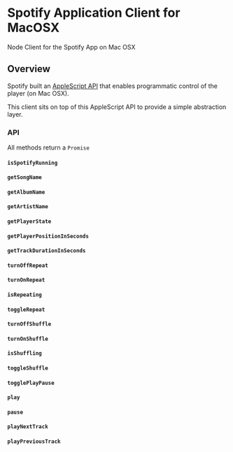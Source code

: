 # Spotify Application Client for MacOSX
Node Client for the Spotify App on Mac OSX

## Overview
Spotify built an [AppleScript API](https://developer.spotify.com/applescript-api/) that enables programmatic control of the player (on Mac OSX).

This client sits on top of this AppleScript API to provide a simple abstraction layer.

### API
All methods return a `Promise`

#### `isSpotifyRunning`
#### `getSongName`
#### `getAlbumName`
#### `getArtistName`
#### `getPlayerState`
#### `getPlayerPositionInSeconds`
#### `getTrackDurationInSeconds`
#### `turnOffRepeat`
#### `turnOnRepeat`
#### `isRepeating`
#### `toggleRepeat`
#### `turnOffShuffle`
#### `turnOnShuffle`
#### `isShuffling`
#### `toggleShuffle`
#### `togglePlayPause`
#### `play`
#### `pause`
#### `playNextTrack`
#### `playPreviousTrack`
